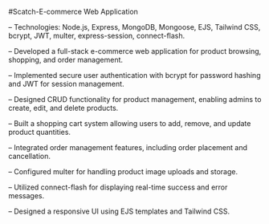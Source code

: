 #Scatch-E-commerce Web Application


–	Technologies: Node.js, Express, MongoDB, Mongoose, EJS, Tailwind CSS, bcrypt, JWT, multer, express-session, connect-flash.

–	Developed a full-stack e-commerce web application for product browsing, shopping, and order management.

–	Implemented secure user authentication with bcrypt for password hashing and JWT for session management.

–	Designed CRUD functionality for product management, enabling admins to create, edit, and delete products.

–	Built a shopping cart system allowing users to add, remove, and update product quantities.

–	Integrated order management features, including order placement and cancellation.

–	Configured multer for handling product image uploads and storage.

–	Utilized connect-flash for displaying real-time success and error messages.

–	Designed a responsive UI using EJS templates and Tailwind CSS. 

